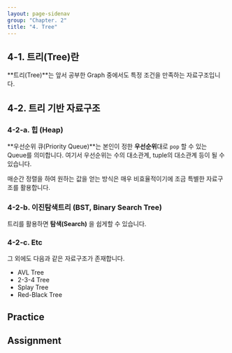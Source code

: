 ```yaml
---
layout: page-sidenav
group: "Chapter. 2"
title: "4. Tree"
---
```


## 4-1. 트리(Tree)란

**트리(Tree)**는 앞서 공부한 Graph 중에서도 특정 조건을 만족하는 자료구조입니다.

## 4-2. 트리 기반 자료구조

### 4-2-a. 힙 (Heap)

**우선순위 큐(Priority Queue)**는 본인이 정한 **우선순위**대로 `pop` 할 수 있는 Queue를 의미합니다.
여기서 우선순위는 수의 대소관계, tuple의 대소관계 등이 될 수 있습니다. 

매순간 정렬을 하여 원하는 값을 얻는 방식은 매우 비효율적이기에 조금 특별한 자료구조를 활용합니다.

### 4-2-b. 이진탐색트리 (BST, Binary Search Tree)

트리를 활용하면 **탐색(Search)** 을 쉽게할 수 있습니다.

### 4-2-c. Etc

그 외에도 다음과 같은 자료구조가 존재합니다.

- AVL Tree
- 2-3-4 Tree
- Splay Tree
- Red-Black Tree 

## Practice

## Assignment